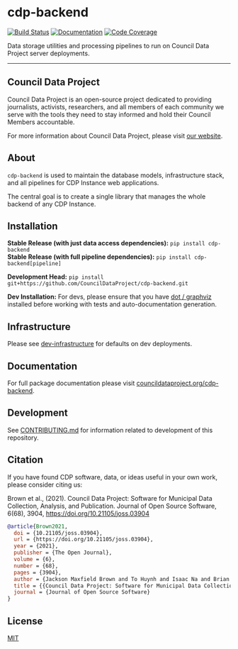 # cdp-backend

[![Build Status](https://github.com/CouncilDataProject/cdp-backend/workflows/Build/badge.svg)](https://github.com/CouncilDataProject/cdp-backend/actions)
[![Documentation](https://github.com/CouncilDataProject/cdp-backend/workflows/Documentation/badge.svg)](https://CouncilDataProject.github.io/cdp-backend)
[![Code Coverage](https://codecov.io/gh/CouncilDataProject/cdp-backend/branch/main/graph/badge.svg)](https://codecov.io/gh/CouncilDataProject/cdp-backend)

Data storage utilities and processing pipelines to run on Council Data Project server deployments.

---

## Council Data Project

Council Data Project is an open-source project dedicated to providing journalists, activists, researchers, and all members of each community we serve with the tools they need to stay informed and hold their Council Members accountable.

For more information about Council Data Project, please visit [our website](https://councildataproject.org/).

## About

`cdp-backend` is used to maintain the database models, infrastructure stack, and all pipelines for CDP Instance web applications.

The central goal is to create a single library that manages the whole backend of any CDP Instance.

## Installation

**Stable Release (with just data access dependencies):** `pip install cdp-backend`<br/>
**Stable Release (with full pipeline dependencies):** `pip install cdp-backend[pipeline]`

**Development Head:** `pip install git+https://github.com/CouncilDataProject/cdp-backend.git`

**Dev Installation:** For devs, please ensure that you have [dot / graphviz](https://graphviz.org/download/) installed before working with tests and auto-documentation generation.

## Infrastructure

Please see [dev-infrastructure](./dev-infrastructure) for defaults on dev deployments.

## Documentation

For full package documentation please visit [councildataproject.org/cdp-backend](https://councildataproject.org/cdp-backend).

## Development

See [CONTRIBUTING.md](CONTRIBUTING.md) for information related to development of this repository.

## Citation

If you have found CDP software, data, or ideas useful in your own work, please consider citing us:

Brown et al., (2021). Council Data Project: Software for Municipal Data Collection, Analysis, and Publication. Journal of Open Source Software, 6(68), 3904, https://doi.org/10.21105/joss.03904

```bibtex
@article{Brown2021,
  doi = {10.21105/joss.03904},
  url = {https://doi.org/10.21105/joss.03904},
  year = {2021},
  publisher = {The Open Journal},
  volume = {6},
  number = {68},
  pages = {3904},
  author = {Jackson Maxfield Brown and To Huynh and Isaac Na and Brian Ledbetter and Hawk Ticehurst and Sarah Liu and Emily Gilles and Katlyn M. f. Greene and Sung Cho and Shak Ragoler and Nicholas Weber},
  title = {{Council Data Project: Software for Municipal Data Collection, Analysis, and Publication}},
  journal = {Journal of Open Source Software}
}
```

## License

[MIT](./LICENSE)
